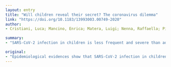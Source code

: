 ```yaml
---
layout: entry
title: "Will children reveal their secret? The coronavirus dilemma"
link: "https://doi.org/10.1183/13993003.00749-2020"
author:
- Cristiani, Luca; Mancino, Enrica; Matera, Luigi; Nenna, Raffaella; Pierangeli, Alessandra; Scagnolari, Carolina; Midulla, Fabio

summary:
- "SARS-CoV-2 infection in children is less frequent and severe than adults. Age-related ACE2 receptor expression, lymphocyte count and trained immunity might be the keystone to reveal children's secret. Epidemiological evidence show that SARS is less frequently and severe in children. Ethnic evidence shows SARS CoV-2 infections in children are less frequent than adults and less severe than adult. Children's secrets may be revealed by age-related receptor expression and lymphocyte counts."

original:
- "Epidemiological evidences show that SARS-CoV-2 infection in children is less frequent and severe than adults. Age-related ACE2 receptor expression, lymphocyte count and trained immunity might be the keystone to reveal children's secret."
---
```


